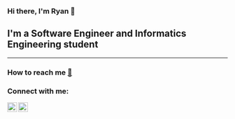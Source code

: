 ### Hi there, I'm Ryan 👋

## I'm a Software Engineer and Informatics Engineering student

---

### How to reach me [📩](mailto:ryannadiputraa@gmail.com)

### Connect with me:

[<img align="left" alt="codeSTACKr | LinkedIn" width="22px" src="https://raw.githubusercontent.com/rahuldkjain/github-profile-readme-generator/master/src/images/icons/Social/linked-in-alt.svg" />][linkedin]
[<img align="left" alt="codeSTACKr | Instagram" width="22px" src="https://raw.githubusercontent.com/rahuldkjain/github-profile-readme-generator/master/src/images/icons/Social/instagram.svg" />][instagram]

<br />

[instagram]: https://www.instagram.com/bukanryan/
[linkedin]: https://linkedin.com/in/ryanadiputraa/
